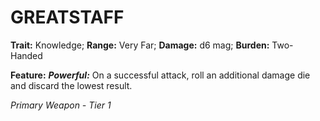 ﻿# GREATSTAFF

**Trait:** Knowledge; **Range:** Very Far; **Damage:** d6 mag; **Burden:** Two-Handed

**Feature:** ***Powerful:*** On a successful attack, roll an additional damage die and discard the lowest result.

*Primary Weapon - Tier 1*
